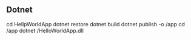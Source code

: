 ## Dotnet

cd HellpWorldApp
dotnet restore
dotnet build
dotnet publish -o /app
cd /app
dotnet /HelloWorldApp.dll